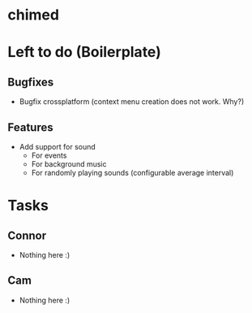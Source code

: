 chimed
======

# Left to do (Boilerplate)
## Bugfixes

- Bugfix crossplatform (context menu creation does not work. Why?)

## Features
- Add support for sound
  - For events
  - For background music
  - For randomly playing sounds (configurable average interval)

# Tasks
## Connor
- Nothing here :)

## Cam
- Nothing here :)
